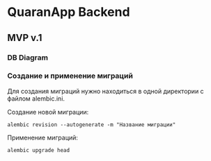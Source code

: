 # QuaranApp Backend

## MVP v.1

### DB Diagram

### Создание и применение миграций
Для создания миграций нужно находиться в одной директории с файлом alembic.ini.

Создание новой миграции:


`alembic revision --autogenerate -m "Название миграции"
`

Применение миграций:

`alembic upgrade head`